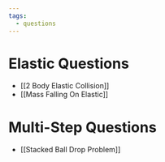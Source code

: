 ```yaml
---
tags:
  - questions
---
```

# Elastic Questions
- [[2 Body Elastic Collision]]
- [[Mass Falling On Elastic]]
# Multi-Step Questions
- [[Stacked Ball Drop Problem]]